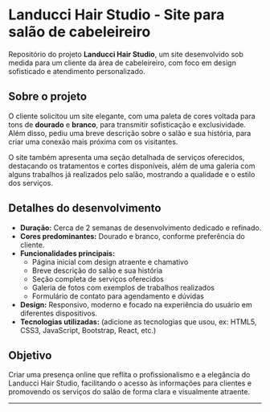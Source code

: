 # Landucci Hair Studio - Site para salão de cabeleireiro

Repositório do projeto **Landucci Hair Studio**, um site desenvolvido sob medida para um cliente da área de cabeleireiro, com foco em design sofisticado e atendimento personalizado.

## Sobre o projeto

O cliente solicitou um site elegante, com uma paleta de cores voltada para tons de **dourado** e **branco**, para transmitir sofisticação e exclusividade. Além disso, pediu uma breve descrição sobre o salão e sua história, para criar uma conexão mais próxima com os visitantes.

O site também apresenta uma seção detalhada de serviços oferecidos, destacando os tratamentos e cortes disponíveis, além de uma galeria com alguns trabalhos já realizados pelo salão, mostrando a qualidade e o estilo dos serviços.

## Detalhes do desenvolvimento

- **Duração:** Cerca de 2 semanas de desenvolvimento dedicado e refinado.
- **Cores predominantes:** Dourado e branco, conforme preferência do cliente.
- **Funcionalidades principais:**
  - Página inicial com design atraente e chamativo
  - Breve descrição do salão e sua história
  - Seção completa de serviços oferecidos
  - Galeria de fotos com exemplos de trabalhos realizados
  - Formulário de contato para agendamento e dúvidas
- **Design:** Responsivo, moderno e focado na experiência do usuário em diferentes dispositivos.
- **Tecnologias utilizadas:** (adicione as tecnologias que usou, ex: HTML5, CSS3, JavaScript, Bootstrap, React, etc.)

## Objetivo

Criar uma presença online que reflita o profissionalismo e a elegância do Landucci Hair Studio, facilitando o acesso às informações para clientes e promovendo os serviços do salão de forma clara e visualmente atraente.

---

